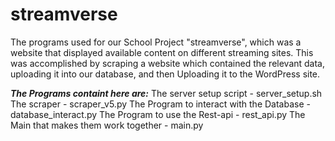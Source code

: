 # streamverse
The programs used for our School Project "streamverse", which was a website that displayed available content on different streaming sites.
This was accomplished by scraping a website which contained the relevant data, uploading it into our database, and then 
Uploading it to the WordPress site.

***The Programs containt here are:***
The server setup script - server_setup.sh
The scraper - scraper_v5.py
The Program to interact with the Database - database_interact.py
The Program to use the Rest-api - rest_api.py
The Main that makes them work together - main.py
